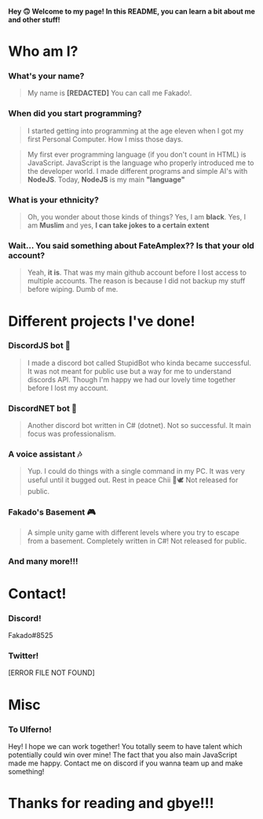 **Hey 🙃 Welcome to my page! In this README, you can learn a bit about me and other stuff!**
# Who am I? **_<NOT DONE>_**

### What's your name?

> My name is **__[REDACTED]__** You can call me Fakado!.

### When did you start programming?

> I started getting into programming at the age eleven when I got my first Personal Computer. How I miss those days.

> My first ever programming language (if you don't count in HTML) is JavaScript. JavaScript is the language who properly introduced me to the developer world. I made different programs and simple AI's with **NodeJS**. Today, **NodeJS** is my main **__"language"__**

### What is your ethnicity?
> Oh, you wonder about those kinds of things? Yes, I am **black**. Yes, I am **Muslim** and yes, **I can take jokes to a certain extent**

### Wait... You said something about FateAmplex?? Is that your old account?
> Yeah, **it is**. That was my main github account before I lost access to multiple accounts. The reason is because I did not backup my stuff before wiping. Dumb of me.

# Different projects I've done!

### DiscordJS bot 🤖
> I made a discord bot called StupidBot who kinda became successful. It was not meant for public use but a way for me to understand discords API. Though I'm happy we had our lovely time together before I lost my account.

### DiscordNET bot 🤖
> Another discord bot written in C# (dotnet). Not so successful. It main focus was professionalism.

### A voice assistant 🎶
> Yup. I could do things with a single command in my PC. It was very useful until it bugged out. Rest in peace Chii 🙏🕊
> Not released for public.

### Fakado's Basement 🎮
> A simple unity game with different levels where you try to escape from a basement. Completely written in C#! Not released for public.

### And many more!!!

# Contact!

### Discord!
Fakado#8525

### Twitter!
[ERROR FILE NOT FOUND]


# Misc

### To Ulferno!
Hey! I hope we can work together! You totally seem to have talent which potentially could win over mine! The fact that you also main JavaScript made me happy. Contact me on discord if you wanna team up and make something!

# Thanks for reading and gbye!!!
